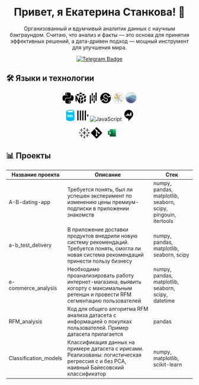 <h1 align="center">Привет, я Екатерина Станкова! 👋</h1>

<p align="center">
Организованный и вдумчивый аналитик данных с научным бэкграундом. Считаю, что анализ и факты — это основа для принятия эффективных решений, а дата-дривен подход — мощный инструмент для улучшения мира.
</p>

<p align="center">
<a href="https://t.me/EkaterinaStankova">
  <img src="https://img.shields.io/badge/Telegram-2CA5E0?style=for-the-badge&logo=telegram&logoColor=white" alt="Telegram Badge">
</a>
</p>

## 🛠 Языки и технологии

<p align="center">
  <img src="https://github.com/EkaterinaStan/EkaterinaStan/blob/main/icons/python.svg" height="30" alt="JavaScript" />
  <img src="https://github.com/EkaterinaStan/EkaterinaStan/blob/main/icons/numpy.svg" height="30" alt="JavaScript" />
  <img src="https://github.com/EkaterinaStan/EkaterinaStan/blob/main/icons/pandas.svg" height="30" alt="JavaScript"/>
  <img src="https://github.com/EkaterinaStan/EkaterinaStan/blob/main/icons/scipy.svg" height="30" alt="JavaScript" />
  <img src="https://github.com/EkaterinaStan/EkaterinaStan/blob/main/icons/Matplotlib_icon.svg" height="30" alt="JavaScript" />
  <img src="https://github.com/EkaterinaStan/EkaterinaStan/blob/main/icons/seaborn-1.svg" height="30" alt="JavaScript" />
</p>

<p align="center">
  <img src="https://github.com/EkaterinaStan/EkaterinaStan/blob/main/icons/sql-database-generic-svgrepo-com.svg" height="30" alt="JavaScript" />
  <img src="https://github.com/EkaterinaStan/EkaterinaStan/blob/main/icons/clickhouse.svg" height="30" alt="JavaScript" />
  <img src="" height="30" alt="JavaScript"/>
  <img src="https://github.com/EkaterinaStan/EkaterinaStan/blob/main/icons/redash.svg" height="30" alt="JavaScript"/>
</p>

<p align="center">
  <img src="https://github.com/EkaterinaStan/EkaterinaStan/blob/main/icons/tableau.svg" height="30" alt="JavaScript"/>
  <img src="https://github.com/EkaterinaStan/EkaterinaStan/blob/main/icons/git.svg" height="30" alt="JavaScript"/>
  <img src="https://github.com/EkaterinaStan/EkaterinaStan/blob/main/icons/Microsoft_Excel-Logo.wine.svg" height="30" alt="JavaScript"/>
</p>


## 📊 Проекты

| Название проекта         | Описание                                                                                                                                                   | Стек                                                        |
|--------------------------|------------------------------------------------------------------------------------------------------------------------------------------------------------|-------------------------------------------------------------|
| A-B-dating-app            | Требуется понять, был ли успешен эксперимент по изменению цены премиум-подписки в приложении знакомств                                                      | numpy, pandas, matplotlib, seaborn, scipy, pingouin, itertools |
| a-b_test_delivery         | В приложение доставки продуктов внедрили новую систему рекомендаций. Требуется понять, смогла ли новая система рекомендаций принести пользу бизнесу          | numpy, pandas, matplotlib, seaborn, scipy                   |
| e-commerce_analysis       | Необходимо проанализировать работу интернет-магазина, выявить когорту с максимальным ретеншн и провести RFM сегментацию пользователей                       | numpy, pandas, matplotlib, seaborn, scipy, datetime          |
| RFM_analysis              | Код для общего алгоритма RFM анализа датасета с информацией о покупках пользователей. Пример датасета прилагается                                           | pandas                                                      |
| Classification_models     | Классификация данных на примере датасета с ирисами. Реализованы: логистическая регрессия с и без PCA, наивный Байесовский классификатор                    | numpy, matplotlib, scikit-learn                             |

